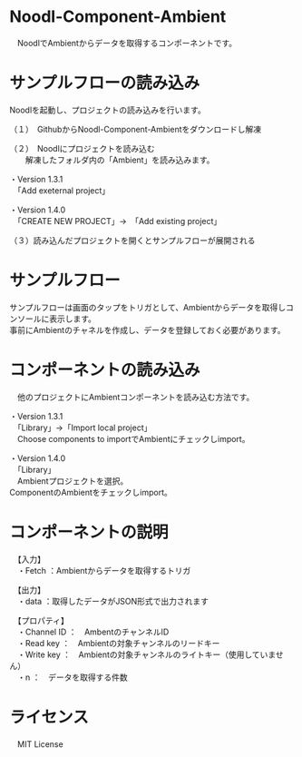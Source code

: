 # Noodl-Component-Ambient

　NoodlでAmbientからデータを取得するコンポーネントです。

# サンプルフローの読み込み

 Noodlを起動し、プロジェクトの読み込みを行います。  

（１）　GithubからNoodl-Component-Ambientをダウンロードし解凍  

（２）　Noodlにプロジェクトを読み込む  
　　解凍したフォルダ内の「Ambient」を読み込みます。  

 ・Version 1.3.1  
　「Add exeternal project」

 ・Version 1.4.0  
 　「CREATE NEW PROJECT」→　「Add existing project」

 （３）読み込んだプロジェクトを開くとサンプルフローが展開される  

 # サンプルフロー
  サンプルフローは画面のタップをトリガとして、Ambientからデータを取得しコンソールに表示します。  
 事前にAmbientのチャネルを作成し、データを登録しておく必要があります。
 
 # コンポーネントの読み込み
 　他のプロジェクトにAmbientコンポーネントを読み込む方法です。  
  
  ・Version 1.3.1  
　「Library」→「Import local project」  
 　Choose components to importでAmbientにチェックしimport。
  
 ・Version 1.4.0  
 　「Library」  
  　Ambientプロジェクトを選択。  
    ComponentのAmbientをチェックしimport。  

 # コンポーネントの説明  

　【入力】  
 　・Fetch      ：Ambientからデータを取得するトリガ  

　【出力】  
 　・data       ：取得したデータがJSON形式で出力されます  

　【プロパティ】  
 　・Channel ID ：　AmbentのチャンネルID  
 　・Read key   ：　Ambientの対象チャンネルのリードキー  
 　・Write key  ：　Ambientの対象チャンネルのライトキー（使用していません）  
 　・n          ：　データを取得する件数  

# ライセンス
　MIT License
 


